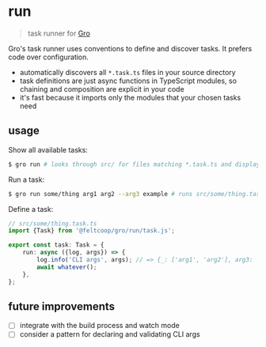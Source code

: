 # run

> task runner for
> [Gro](https://github.com/feltcoop/gro)

Gro's task runner uses conventions to define and discover tasks.
It prefers code over configuration.

- automatically discovers all `*.task.ts` files in your source directory
- task definitions are just async functions in TypeScript modules,
  so chaining and composition are explicit in your code
- it's fast because it imports only the modules that your chosen tasks need

## usage

Show all available tasks:

```bash
$ gro run # looks through src/ for files matching *.task.ts and displays them
```

Run a task:

```bash
$ gro run some/thing arg1 arg2 --arg3 example # runs src/some/thing.task.ts
```

Define a task:

```ts
// src/some/thing.task.ts
import {Task} from '@feltcoop/gro/run/task.js';

export const task: Task = {
	run: async ({log, args}) => {
		log.info('CLI args', args); // => {_: ['arg1', 'arg2'], arg3: 'example'}
		await whatever();
	},
};
```

## future improvements

- [ ] integrate with the build process and watch mode
- [ ] consider a pattern for declaring and validating CLI args
